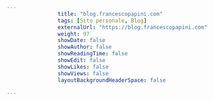 ---
                title: "blog.francescopapini.com"
                tags: [Sito personale, Blog]
                externalUrl: "https://blog.francescopapini.com"
                weight: 97
                showDate: false
                showAuthor: false
                showReadingTime: false
                showEdit: false
                showLikes: false
                showViews: false
                layoutBackgroundHeaderSpace: false
                ---

